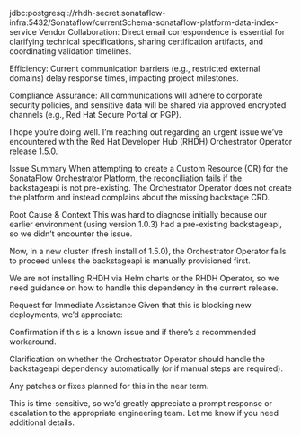 jdbc:postgresql://rhdh-secret.sonataflow-infra:5432/Sonataflow/currentSchema-sonataflow-platform-data-index-service
Vendor Collaboration: Direct email correspondence is essential for clarifying technical specifications, sharing certification artifacts, and coordinating validation timelines.

Efficiency: Current communication barriers (e.g., restricted external domains) delay response times, impacting project milestones.

Compliance Assurance: All communications will adhere to corporate security policies, and sensitive data will be shared via approved encrypted channels (e.g., Red Hat Secure Portal or PGP).



I hope you’re doing well. I’m reaching out regarding an urgent issue we’ve encountered with the Red Hat Developer Hub (RHDH) Orchestrator Operator release 1.5.0.

Issue Summary
When attempting to create a Custom Resource (CR) for the SonataFlow Orchestrator Platform, the reconciliation fails if the backstageapi is not pre-existing. The Orchestrator Operator does not create the platform and instead complains about the missing backstage CRD.

Root Cause & Context
This was hard to diagnose initially because our earlier environment (using version 1.0.3) had a pre-existing backstageapi, so we didn’t encounter the issue.

Now, in a new cluster (fresh install of 1.5.0), the Orchestrator Operator fails to proceed unless the backstageapi is manually provisioned first.

We are not installing RHDH via Helm charts or the RHDH Operator, so we need guidance on how to handle this dependency in the current release.

Request for Immediate Assistance
Given that this is blocking new deployments, we’d appreciate:

Confirmation if this is a known issue and if there’s a recommended workaround.

Clarification on whether the Orchestrator Operator should handle the backstageapi dependency automatically (or if manual steps are required).

Any patches or fixes planned for this in the near term.

This is time-sensitive, so we’d greatly appreciate a prompt response or escalation to the appropriate engineering team. Let me know if you need additional details.
